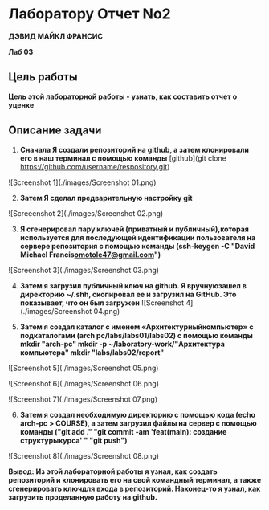 #  **Лаборатору Отчет No2**

**ДЭВИД МАЙКЛ ФРАНСИС**

**Лаб 03**

## Цель работы
**Цель этой лабораторной работы - узнать, как составить отчет о уценке**

## **Описание задачи**
1. **Сначала Я создали репозиторий на github, а затем
клонировали его в наш терминал с помощью команды** [github](git clone https://github.com/username/respository.git)

![Screenshot 1](./images/Screenshot 01.png)

2. **Затем Я сделал предварительную настройку git**

![Screeenshot 2](./images/Screenshot 02.png)

3. **Я сгенерировал пару ключей (приватный и публичный),которая используется для последующей идентификации
пользователя на сервере репозитория с помощью
команды (ssh-keygen -C "David Michael Francis<omotole47@gmail.com>")**

![Screenshot 3](./images/Screenshot 03.png)

4. **Затем я загрузил публичный ключ на github. Я вручнуюзашел в директорию ~/.shh, скопировал ее и загрузил на GitHub. Это показывает, что он был загружен**
![Screenshot 4](./images/Screenshot 04.png)

5. **Затем я создал каталог с именем «Архитектурныйкомпьютер» с подкаталогами (arch pc/labs/labs01/labs02) с помощью команды mkdir "arch-pc" mkdir -p ~/laboratory-work/"Архитектура компьютера" mkdir "labs/labs02/report"**

![Screenshot 5](./images/Screenshot 05.png)

![Screenshot 6](./images/Screenshot 06.png)

![Screenshot 7](./images/Screenshot 07.png)

6. **Затем я создал необходимую директорию с помощью кода (echo arch-pc > COURSE), а затем загрузил файлы на сервер с помощью команды ("git add ." "git commit -am 'feat(main): создание структурыкурса' " "git push")**

![Screenshot 8](./images/Screenshot 08.png)


**Вывод: Из этой лабораторной работы я узнал, как создать репозиторий и клонировать его на свой командный терминал, а также сгенерировать ключдля входа в репозиторий. Наконец-то я узнал, как загрузить проделанную работу на github.**

